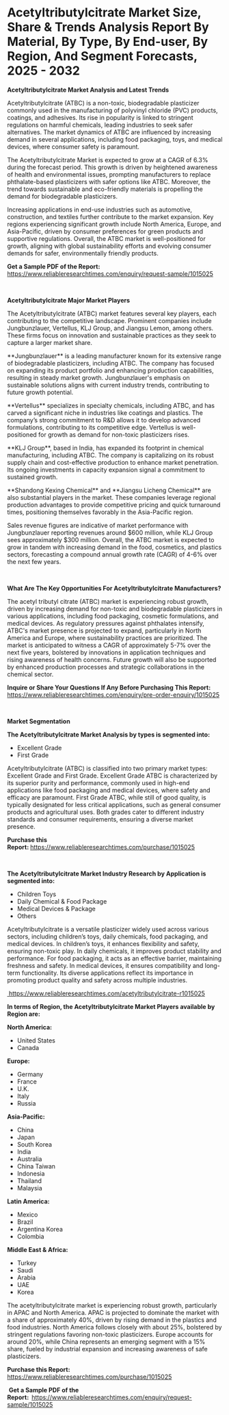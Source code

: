<p><h1>Acetyltributylcitrate Market Size, Share & Trends Analysis Report By Material, By Type, By End-user, By Region, And Segment Forecasts, 2025 - 2032</h1></p><p><strong>Acetyltributylcitrate Market Analysis and Latest Trends</strong></p>
<p><p>Acetyltributylcitrate (ATBC) is a non-toxic, biodegradable plasticizer commonly used in the manufacturing of polyvinyl chloride (PVC) products, coatings, and adhesives. Its rise in popularity is linked to stringent regulations on harmful chemicals, leading industries to seek safer alternatives. The market dynamics of ATBC are influenced by increasing demand in several applications, including food packaging, toys, and medical devices, where consumer safety is paramount.</p><p>The Acetyltributylcitrate Market is expected to grow at a CAGR of 6.3% during the forecast period. This growth is driven by heightened awareness of health and environmental issues, prompting manufacturers to replace phthalate-based plasticizers with safer options like ATBC. Moreover, the trend towards sustainable and eco-friendly materials is propelling the demand for biodegradable plasticizers.</p><p>Increasing applications in end-use industries such as automotive, construction, and textiles further contribute to the market expansion. Key regions experiencing significant growth include North America, Europe, and Asia-Pacific, driven by consumer preferences for green products and supportive regulations. Overall, the ATBC market is well-positioned for growth, aligning with global sustainability efforts and evolving consumer demands for safer, environmentally friendly products.</p></p>
<p><strong>Get a Sample PDF of the Report:&nbsp;</strong> <a href="https://www.reliableresearchtimes.com/enquiry/request-sample/1015025?utm_campaign=2717&utm_medium=2&utm_source=Github&utm_content=ia&utm_term=17042025&utm_id=acetyltributylcitrate">https://www.reliableresearchtimes.com/enquiry/request-sample/1015025</a></p>
<p>&nbsp;</p>
<p><strong>Acetyltributylcitrate Major Market Players</strong></p>
<p><p>The Acetyltributylcitrate (ATBC) market features several key players, each contributing to the competitive landscape. Prominent companies include Jungbunzlauer, Vertellus, KLJ Group, and Jiangsu Lemon, among others. These firms focus on innovation and sustainable practices as they seek to capture a larger market share.</p><p>**Jungbunzlauer** is a leading manufacturer known for its extensive range of biodegradable plasticizers, including ATBC. The company has focused on expanding its product portfolio and enhancing production capabilities, resulting in steady market growth. Jungbunzlauer's emphasis on sustainable solutions aligns with current industry trends, contributing to future growth potential.</p><p>**Vertellus** specializes in specialty chemicals, including ATBC, and has carved a significant niche in industries like coatings and plastics. The company’s strong commitment to R&D allows it to develop advanced formulations, contributing to its competitive edge. Vertellus is well-positioned for growth as demand for non-toxic plasticizers rises.</p><p>**KLJ Group**, based in India, has expanded its footprint in chemical manufacturing, including ATBC. The company is capitalizing on its robust supply chain and cost-effective production to enhance market penetration. Its ongoing investments in capacity expansion signal a commitment to sustained growth.</p><p>**Shandong Kexing Chemical** and **Jiangsu Licheng Chemical** are also substantial players in the market. These companies leverage regional production advantages to provide competitive pricing and quick turnaround times, positioning themselves favorably in the Asia-Pacific region.</p><p>Sales revenue figures are indicative of market performance with Jungbunzlauer reporting revenues around $600 million, while KLJ Group sees approximately $300 million. Overall, the ATBC market is expected to grow in tandem with increasing demand in the food, cosmetics, and plastics sectors, forecasting a compound annual growth rate (CAGR) of 4-6% over the next few years.</p></p>
<p>&nbsp;</p>
<p><strong>What Are The Key Opportunities For Acetyltributylcitrate Manufacturers?</strong></p>
<p><p>The acetyl tributyl citrate (ATBC) market is experiencing robust growth, driven by increasing demand for non-toxic and biodegradable plasticizers in various applications, including food packaging, cosmetic formulations, and medical devices. As regulatory pressures against phthalates intensify, ATBC's market presence is projected to expand, particularly in North America and Europe, where sustainability practices are prioritized. The market is anticipated to witness a CAGR of approximately 5-7% over the next five years, bolstered by innovations in application techniques and rising awareness of health concerns. Future growth will also be supported by enhanced production processes and strategic collaborations in the chemical sector.</p></p>
<p><strong>Inquire or Share Your Questions If Any Before Purchasing This Report:</strong> <a href="https://www.reliableresearchtimes.com/enquiry/pre-order-enquiry/1015025?utm_campaign=2717&utm_medium=2&utm_source=Github&utm_content=ia&utm_term=17042025&utm_id=acetyltributylcitrate">https://www.reliableresearchtimes.com/enquiry/pre-order-enquiry/1015025</a></p>
<p>&nbsp;</p>
<p><strong>Market Segmentation</strong></p>
<p><strong>The Acetyltributylcitrate Market Analysis by types is segmented into:</strong></p>
<p><ul><li>Excellent Grade</li><li>First Grade</li></ul></p>
<p><p>Acetyltributylcitrate (ATBC) is classified into two primary market types: Excellent Grade and First Grade. Excellent Grade ATBC is characterized by its superior purity and performance, commonly used in high-end applications like food packaging and medical devices, where safety and efficacy are paramount. First Grade ATBC, while still of good quality, is typically designated for less critical applications, such as general consumer products and agricultural uses. Both grades cater to different industry standards and consumer requirements, ensuring a diverse market presence.</p></p>
<p><strong>Purchase this Report:&nbsp;</strong><a href="https://www.reliableresearchtimes.com/purchase/1015025?utm_campaign=2717&utm_medium=2&utm_source=Github&utm_content=ia&utm_term=17042025&utm_id=acetyltributylcitrate">https://www.reliableresearchtimes.com/purchase/1015025</a></p>
<p>&nbsp;</p>
<p><strong>The Acetyltributylcitrate Market Industry Research by Application is segmented into:</strong></p>
<p><ul><li>Children Toys</li><li>Daily Chemical & Food Package</li><li>Medical Devices & Package</li><li>Others</li></ul></p>
<p><p>Acetyltributylcitrate is a versatile plasticizer widely used across various sectors, including children’s toys, daily chemicals, food packaging, and medical devices. In children’s toys, it enhances flexibility and safety, ensuring non-toxic play. In daily chemicals, it improves product stability and performance. For food packaging, it acts as an effective barrier, maintaining freshness and safety. In medical devices, it ensures compatibility and long-term functionality. Its diverse applications reflect its importance in promoting product quality and safety across multiple industries.</p></p>
<p><a href="https://www.reliableresearchtimes.com/acetyltributylcitrate-r1015025?utm_campaign=2717&utm_medium=2&utm_source=Github&utm_content=ia&utm_term=17042025&utm_id=acetyltributylcitrate">&nbsp;https://www.reliableresearchtimes.com/acetyltributylcitrate-r1015025</a></p>
<p><strong>In terms of Region, the Acetyltributylcitrate Market Players available by Region are:</strong></p>
<p>
    <p> <strong> North America: </strong>
        <ul>
            <li>United States</li>
            <li>Canada</li>
        </ul>
        </p> 
    <p> <strong> Europe: </strong>
        <ul>
            <li>Germany</li>
            <li>France</li>
            <li>U.K.</li>
            <li>Italy</li>
            <li>Russia</li>
        </ul>
        </p> 
    <p> <strong> Asia-Pacific: </strong>
        <ul>
            <li>China</li>
            <li>Japan</li>
            <li>South Korea</li>
            <li>India</li>
            <li>Australia</li>
            <li>China Taiwan</li>
            <li>Indonesia</li>
            <li>Thailand</li>
            <li>Malaysia</li>
        </ul>
        </p> 
    <p> <strong> Latin America: </strong>
        <ul>
            <li>Mexico</li>
            <li>Brazil</li>
            <li>Argentina Korea</li>
            <li>Colombia</li>
        </ul>
        </p> 
    <p> <strong> Middle East & Africa: </strong>
        <ul>
            <li>Turkey</li>
            <li>Saudi</li>
            <li>Arabia</li>
            <li>UAE</li>
            <li>Korea</li>
        </ul>
    </p>
    </p>
<p><p>The acetyltributylcitrate market is experiencing robust growth, particularly in APAC and North America. APAC is projected to dominate the market with a share of approximately 40%, driven by rising demand in the plastics and food industries. North America follows closely with about 25%, bolstered by stringent regulations favoring non-toxic plasticizers. Europe accounts for around 20%, while China represents an emerging segment with a 15% share, fueled by industrial expansion and increasing awareness of safe plasticizers.</p></p>
<p><strong>Purchase this Report: </strong><a href="https://www.reliableresearchtimes.com/purchase/1015025?utm_campaign=2717&utm_medium=2&utm_source=Github&utm_content=ia&utm_term=17042025&utm_id=acetyltributylcitrate">https://www.reliableresearchtimes.com/purchase/1015025</a></p>
<p>&nbsp;<strong>Get a Sample PDF of the Report:&nbsp;&nbsp;</strong><a href="https://www.reliableresearchtimes.com/enquiry/request-sample/1015025?utm_campaign=2717&utm_medium=2&utm_source=Github&utm_content=ia&utm_term=17042025&utm_id=acetyltributylcitrate">https://www.reliableresearchtimes.com/enquiry/request-sample/1015025</a></p>
<p><strong></strong></p>
<p><p></p><p></p><p></p></p>
